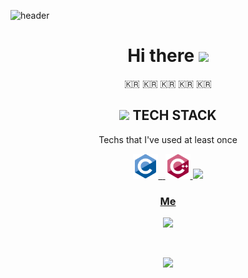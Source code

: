 ![header](https://capsule-render.vercel.app/api?type=soft&color=auto&height=150&section=header&text=HAONMIK1&fontSize=70&animation=twinkling)
### <h1 align="center"> Hi there <img src="https://media.giphy.com/media/hvRJCLFzcasrR4ia7z/giphy.gif" width="25px"></h1>
 <p align="center">🇰🇷 🇰🇷 🇰🇷 🇰🇷 🇰🇷</p>
<h2 align="center"><img src="https://media.giphy.com/media/WUlplcMpOCEmTGBtBW/giphy.gif" width="50"> TECH STACK</h2>
<p align="center"> Techs that I've used at least once </p>
<p align="center">
  </code>  
    </a> 
    <a href="https://www.cprogramming.com/" target="_blank"> 
        <code><img src="https://raw.githubusercontent.com/devicons/devicon/master/icons/c/c-original.svg" alt="c" width="40" height="40"/> </code> 
    </a> 
    <a href="https://www.w3schools.com/cpp/" target="_blank"> 
        <code><img src="https://raw.githubusercontent.com/devicons/devicon/master/icons/cplusplus/cplusplus-original.svg" alt="cplusplus" width="40" height="40"/></code>  
    </a>
<a href="https://www.java.com/ko/" target="_blank"> <img width="30px" src="https://cdn.jsdelivr.net/gh/devicons/devicon/icons/java/java-original.svg"/></code>  
<h3 align="center">  Me </h3>
<p align="center">
  <a href="mailto:noa2006@naver.com"><img src="https://img.shields.io/badge/Gmail-d14836?style=flat-square&logo=Gmail&logoColor=white&link=viliketh1s98@naver.com"/></a>
</p>
<br>
<p align="center">
  <a href="https://hits.seeyoufarm.com"><img src="https://hits.seeyoufarm.com/api/count/incr/badge.svg?url=https%3A%2F%2Fgithub.com%2FHAONMIK1%2Fhit-counter&count_bg=%2379C83D&title_bg=%23555555&icon=&icon_color=%23E7E7E7&title=hits&edge_flat=false"/></a>
</p>